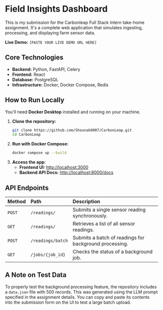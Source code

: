 # Field Insights Dashboard

This is my submission for the Carbonleap Full Stack Intern take-home assignment. It's a complete web application that simulates ingesting, processing, and displaying farm sensor data.

**Live Demo:** `[PASTE YOUR LIVE DEMO URL HERE]`

## Core Technologies

*   **Backend:** Python, FastAPI, Celery
*   **Frontend:** React
*   **Database:** PostgreSQL
*   **Infrastructure:** Docker, Docker Compose, Redis

## How to Run Locally

You'll need **Docker Desktop** installed and running on your machine.

1.  **Clone the repository:**
    ```bash
    git clone https://github.com/Shounak0007/CarbonLeap.git
    cd CarbonLeap
    ```
2.  **Run with Docker Compose:**
    ```bash
    docker compose up --build
    ```
3.  **Access the app:**
    *   **Frontend UI:** [http://localhost:3000](http://localhost:3000)
    *   **Backend API Docs:** [http://localhost:8000/docs](http://localhost:8000/docs)

## API Endpoints

| Method | Path                  | Description                                            |
| :----- | :-------------------- | :----------------------------------------------------- |
| `POST` | `/readings/`          | Submits a single sensor reading synchronously.         |
| `GET`  | `/readings/`          | Retrieves a list of all sensor readings.               |
| `POST` | `/readings/batch`     | Submits a batch of readings for background processing.   |
| `GET`  | `/jobs/{job_id}`      | Checks the status of a background job.                 |


## A Note on Test Data

To properly test the background processing feature, the repository includes a `data.json` file with 500 records. This was generated using the LLM prompt specified in the assignment details. You can copy and paste its contents into the submission form on the UI to test a large batch upload.
